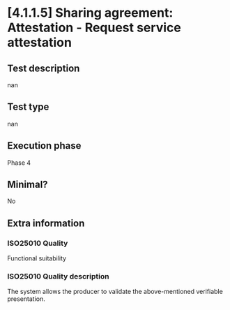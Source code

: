 
# [4.1.1.5] Sharing agreement: Attestation - Request service attestation
 
## Test description
nan
 
## Test type
nan
 
## Execution phase
Phase 4
 
## Minimal?
No
 
## Extra information
### ISO25010 Quality
Functional suitability
### ISO25010 Quality description
The system allows the producer to validate the above-mentioned verifiable presentation. 
    